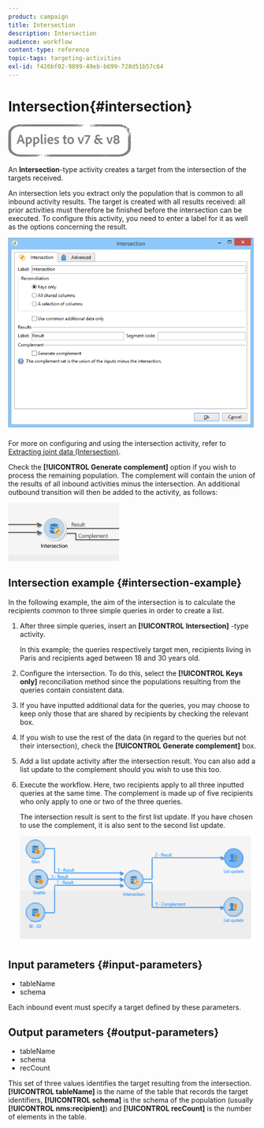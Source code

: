 ```yaml
---
product: campaign
title: Intersection
description: Intersection
audience: workflow
content-type: reference
topic-tags: targeting-activities
exl-id: f426bf02-9899-49eb-b699-728d51b57c64
---
```

# Intersection{#intersection}

![](../../assets/common.svg)

An **Intersection**-type activity creates a target from the intersection of the targets received.

An intersection lets you extract only the population that is common to all inbound activity results. The target is created with all results received: all prior activities must therefore be finished before the intersection can be executed. To configure this activity, you need to enter a label for it as well as the options concerning the result.

![](assets/s_user_segmentation_inter.png)

For more on configuring and using the intersection activity, refer to [Extracting joint data (Intersection)](targeting-data.md#extracting-joint-data--intersection-).

Check the **[!UICONTROL Generate complement]** option if you wish to process the remaining population. The complement will contain the union of the results of all inbound activities minus the intersection. An additional outbound transition will then be added to the activity, as follows:

![](assets/s_user_segmentation_inter_compl.png)

## Intersection example {#intersection-example}

In the following example, the aim of the intersection is to calculate the recipients common to three simple queries in order to create a list.

1. After three simple queries, insert an **[!UICONTROL Intersection]** -type activity.

   In this example; the queries respectively target men, recipients living in Paris and recipients aged between 18 and 30 years old.

1. Configure the intersection. To do this, select the **[!UICONTROL Keys only]** reconciliation method since the populations resulting from the queries contain consistent data.
1. If you have inputted additional data for the queries, you may choose to keep only those that are shared by recipients by checking the relevant box.
1. If you wish to use the rest of the data (in regard to the queries but not their intersection), check the **[!UICONTROL Generate complement]** box.
1. Add a list update activity after the intersection result. You can also add a list update to the complement should you wish to use this too.
1. Execute the workflow. Here, two recipients apply to all three inputted queries at the same time. The complement is made up of five recipients who only apply to one or two of the three queries.

   The intersection result is sent to the first list update. If you have chosen to use the complement, it is also sent to the second list update.

   ![](assets/intersection_example.png)

## Input parameters {#input-parameters}

* tableName
* schema

Each inbound event must specify a target defined by these parameters.

## Output parameters {#output-parameters}

* tableName
* schema
* recCount

This set of three values identifies the target resulting from the intersection. **[!UICONTROL tableName]** is the name of the table that records the target identifiers, **[!UICONTROL schema]** is the schema of the population (usually **[!UICONTROL nms:recipient]**) and **[!UICONTROL recCount]** is the number of elements in the table.
